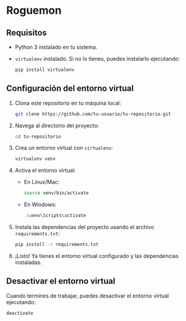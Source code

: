 # Roguemon

## Requisitos

- Python 3 instalado en tu sistema.
- `virtualenv` instalado. Si no lo tienes, puedes instalarlo ejecutando:

    ```bash
    pip install virtualenv
    ```

## Configuración del entorno virtual

1. Clona este repositorio en tu máquina local:

    ```bash
    git clone https://github.com/tu-usuario/tu-repositorio.git
    ```

2. Navega al directorio del proyecto:

    ```bash
    cd tu-repositorio
    ```

3. Crea un entorno virtual con `virtualenv`:

    ```bash
    virtualenv venv
    ```

4. Activa el entorno virtual:

    - En Linux/Mac:

      ```bash
      source venv/bin/activate
      ```

    - En Windows:

      ```bash
      .\venv\Scripts\activate
      ```

5. Instala las dependencias del proyecto usando el archivo `requirements.txt`:

    ```bash
    pip install -r requirements.txt
    ```

6. ¡Listo! Ya tienes el entorno virtual configurado y las dependencias instaladas.

## Desactivar el entorno virtual

Cuando termines de trabajar, puedes desactivar el entorno virtual ejecutando:

```bash
deactivate
```
